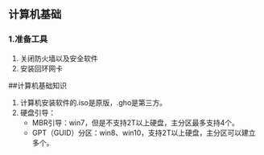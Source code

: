 ## 计算机基础
### 1.准备工具

1. 关闭防火墙以及安全软件
2. 安装回环网卡

##计算机基础知识
1. 计算机安装软件的.iso是原版，.gho是第三方。
2. 硬盘引导：
    - MBR引导：win7，但是不支持2T以上硬盘，主分区最多支持4个。
    - GPT（GUID）分区：win8、win10，支持2T以上硬盘，主分区可以建立多个。
 
 


